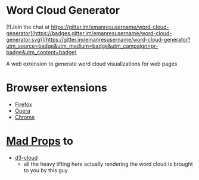 # Word Cloud Generator

[![Join the chat at https://gitter.im/emanresusername/word-cloud-generator](https://badges.gitter.im/emanresusername/word-cloud-generator.svg)](https://gitter.im/emanresusername/word-cloud-generator?utm_source=badge&utm_medium=badge&utm_campaign=pr-badge&utm_content=badge)

A web extension to generate word cloud visualizations for web pages

# Browser extensions
- [Firefox](https://addons.mozilla.org/addon/word-cloud-generator?src=external-github)
- [Opera](https://addons.opera.com/en/extensions/details/word-cloud-generator)
- [Chrome](https://chrome.google.com/webstore/detail/word-cloud-generator/demclmhdcbofendohdngkfokmbcgickb)

# [Mad Props](https://www.urbandictionary.com/define.php?term=Mad%20Props) to

- [d3-cloud](https://github.com/jasondavies/d3-cloud)
  - all the heavy lifting here actually rendering the word cloud is brought to you by this guy
